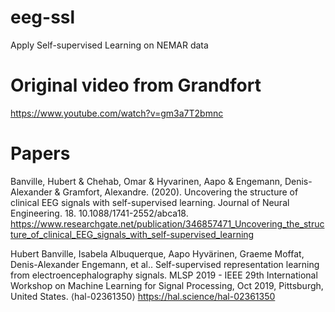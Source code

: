 # eeg-ssl
Apply Self-supervised Learning on NEMAR data

# Original video from Grandfort

https://www.youtube.com/watch?v=gm3a7T2bmnc

# Papers

Banville, Hubert & Chehab, Omar & Hyvarinen, Aapo & Engemann, Denis-Alexander & Gramfort, Alexandre. (2020). Uncovering the structure of clinical EEG signals with self-supervised learning. Journal of Neural Engineering. 18. 10.1088/1741-2552/abca18. 
https://www.researchgate.net/publication/346857471_Uncovering_the_structure_of_clinical_EEG_signals_with_self-supervised_learning

Hubert Banville, Isabela Albuquerque, Aapo Hyvärinen, Graeme Moffat, Denis-Alexander Engemann, et al.. Self-supervised representation learning from electroencephalography signals. MLSP 2019 - IEEE 29th International Workshop on Machine Learning for Signal Processing, Oct 2019, Pittsburgh, United States. ⟨hal-02361350⟩
https://hal.science/hal-02361350
